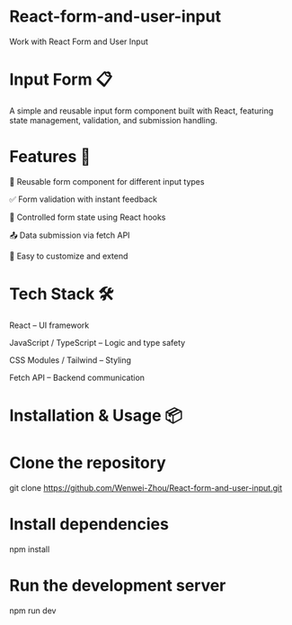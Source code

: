 # React-form-and-user-input
Work with React Form and User Input




# Input Form 📋
A simple and reusable input form component built with React, featuring state management, validation, and submission handling.

# Features 🚀 
📄 Reusable form component for different input types

✅ Form validation with instant feedback

🔄 Controlled form state using React hooks

📤 Data submission via fetch API

🔧 Easy to customize and extend

# Tech Stack 🛠️ 
React – UI framework

JavaScript / TypeScript – Logic and type safety

CSS Modules / Tailwind – Styling

Fetch API – Backend communication

# Installation & Usage 📦 

# Clone the repository
git clone https://github.com/Wenwei-Zhou/React-form-and-user-input.git

# Install dependencies
npm install

# Run the development server
npm run dev
